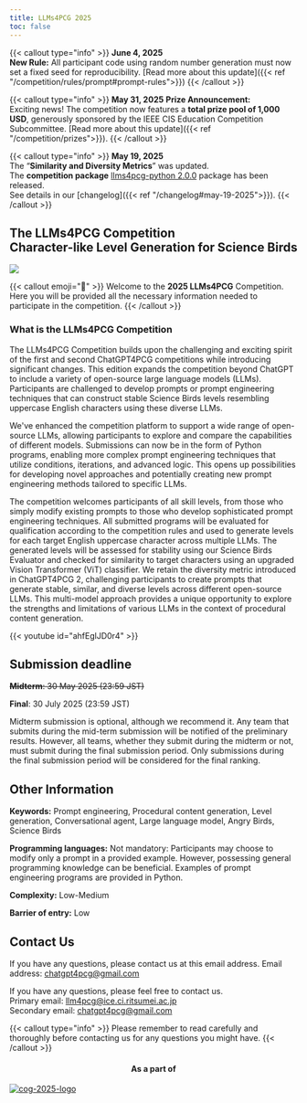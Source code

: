 ```yaml
---
title: LLMs4PCG 2025
toc: false
---
```


{{< callout type="info" >}}
  **June 4, 2025**  
  **New Rule:** All participant code using random number generation must now set a fixed seed for reproducibility. [Read more about this update]({{< ref "/competition/rules/prompt#prompt-rules">}})
{{< /callout >}}

{{< callout type="info" >}}
  **May 31, 2025** **Prize Announcement:**  
  Exciting news! The competition now features a **total prize pool of 1,000 USD**, generously sponsored by the IEEE CIS Education Competition Subcommittee. [Read more about this update]({{< ref "/competition/prizes">}}).
{{< /callout >}}

{{< callout type="info" >}}
  **May 19, 2025**  
  The “**Similarity and Diversity Metrics**” was updated.  
  The **competition package** [llms4pcg-python 2.0.0](https://github.com/chatgpt4pcg/llms4pcg-python/releases/tag/2.0.0) package has been released.  
  See details in our [changelog]({{< ref "/changelog#may-19-2025">}}).
{{< /callout >}}

## The LLMs4PCG Competition <br/> Character-like Level Generation for Science Birds

![](/images/LLMs4PCG_ci.png)

{{< callout emoji="👾" >}}
Welcome to the **2025 LLMs4PCG** Competition. Here you will be provided all the necessary information needed to participate in the competition.
{{< /callout >}}

### What is the LLMs4PCG Competition

The LLMs4PCG Competition builds upon the challenging and exciting spirit of the first and second ChatGPT4PCG competitions while introducing significant changes. This edition expands the competition beyond ChatGPT to include a variety of open-source large language models (LLMs). Participants are challenged to develop prompts or prompt engineering techniques that can construct stable Science Birds levels resembling uppercase English characters using these diverse LLMs.

We've enhanced the competition platform to support a wide range of open-source LLMs, allowing participants to explore and compare the capabilities of different models. Submissions can now be in the form of Python programs, enabling more complex prompt engineering techniques that utilize conditions, iterations, and advanced logic. This opens up possibilities for developing novel approaches and potentially creating new prompt engineering methods tailored to specific LLMs.

The competition welcomes participants of all skill levels, from those who simply modify existing prompts to those who develop sophisticated prompt engineering techniques. All submitted programs will be evaluated for qualification according to the competition rules and used to generate levels for each target English uppercase character across multiple LLMs. The generated levels will be assessed for stability using our Science Birds Evaluator and checked for similarity to target characters using an upgraded Vision Transformer (ViT) classifier. We retain the diversity metric introduced in ChatGPT4PCG 2, challenging participants to create prompts that generate stable, similar, and diverse levels across different open-source LLMs. This multi-model approach provides a unique opportunity to explore the strengths and limitations of various LLMs in the context of procedural content generation.

{{< youtube id="ahfEglJD0r4" >}}

## Submission deadline

~~**Midterm**: 30 May 2025 (23:59 JST)~~

**Final**: 30 July 2025 (23:59 JST)

Midterm submission is optional, although we recommend it. Any team that submits during the mid-term submission will be notified of the preliminary results. However, all teams, whether they submit during the midterm or not, must submit during the final submission period. Only submissions during the final submission period will be considered for the final ranking.

## Other Information

**Keywords:** Prompt engineering, Procedural content generation, Level generation, Conversational agent, Large language model, Angry Birds, Science Birds

**Programming languages:** Not mandatory: Participants may choose to modify only a prompt in a provided example. However, possessing general programming knowledge can be beneficial. Examples of prompt engineering programs are provided in Python.

**Complexity:** Low-Medium

**Barrier of entry:** Low

## Contact Us

If you have any questions, please contact us at this email address. 
Email address: <chatgpt4pcg@gmail.com>

If you have any questions, please feel free to contact us.  
Primary email: <llm4pcg@ice.ci.ritsumei.ac.jp>  
Secondary email: <chatgpt4pcg@gmail.com>  

{{< callout type="info" >}}
Please remember to read carefully and thoroughly before contacting us for any questions you might have.
{{< /callout >}}

<div style="text-align: center;">
<h4>As a part of</h4>
</div>

[![cog-2025-logo](/images/cog-2025-logo-w.png)](https://cog2025.inesc-id.pt/llms4pcg-competition/)

